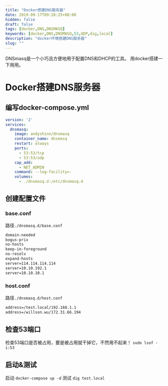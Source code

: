 ```yaml
---
title: "Docker搭建DNS服务器"
date: 2019-09-17T09:28:25+08:00
hidden: false
draft: false
tags: [docker,DNS,DNSMASQ]
keywords: [docker,DNS,DNSMASQ,53,UDP,dig,local]
description: "docker环境搭建DNS服务器"
slug: ""
---
```


DNSmasq是一个小巧且方便地用于配置DNS和DHCP的工具。
用docker搭建一下用用。
<!--more-->

# Docker搭建DNS服务器

## 编写docker-compose.yml
```yml
version: '2'
services:
  dnsmasq:
    image: andyshinn/dnsmasq
    container_name: dnsmasq
    restart: always
    ports:
      - 53:53/tcp
      - 53:53/udp
    cap_add:
      - NET_ADMIN
    command: --log-facility=-
    volumes:
      - ./dnsmasq.d:/etc/dnsmasq.d
```
## 创建配置文件

### base.conf

路径`./dnsmasq.d/base.conf`
```txt
domain-needed
bogus-priv
no-hosts
keep-in-foreground
no-resolv
expand-hosts
server=114.114.114.114
server=10.10.192.1
server=10.10.10.1
```
### host.conf

路径`./dnsmasq.d/host.conf`
```txt
address=/test.local/192.168.1.1
address=/willson.wu/172.31.66.194
```

## 检查53端口
检查53端口是否被占用，要是被占用就干掉它，不然用不起来！
`sudo lsof -i:53`

## 启动&测试
启动 `docker-compose up -d`
测试 `dig test.local`
